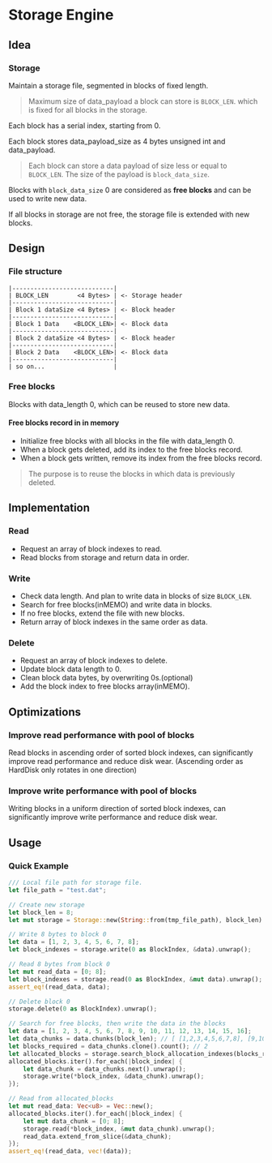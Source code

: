 # Storage Engine

## Idea

### Storage

Maintain a storage file, segmented in blocks of fixed length.

> Maximum size of data_payload a block can store is `BLOCK_LEN`. which is fixed for all blocks in the storage.

Each block has a serial index, starting from 0.

Each block stores data_payload_size as 4 bytes unsigned int and data_payload.

> Each block can store a data payload of size less or equal to `BLOCK_LEN`. The size of the payload is `block_data_size`.

Blocks with `block_data_size` 0 are considered as **free blocks** and can be used to write new data.

If all blocks in storage are not free, the storage file is extended with new blocks.

## Design

### File structure

```
|----------------------------|
| BLOCK_LEN        <4 Bytes> | <- Storage header
|----------------------------|
| Block 1 dataSize <4 Bytes> | <- Block header
|----------------------------|
| Block 1 Data    <BLOCK_LEN>| <- Block data
|----------------------------|
| Block 2 dataSize <4 Bytes> | <- Block header
|----------------------------|
| Block 2 Data    <BLOCK_LEN>| <- Block data
|----------------------------|
| so on...                   |
```

### Free blocks

Blocks with data_length 0, which can be reused to store new data.

#### Free blocks record in in memory

- Initialize free blocks with all blocks in the file with data_length 0.
- When a block gets deleted, add its index to the free blocks record.
- When a block gets written, remove its index from the free blocks record.

> The purpose is to reuse the blocks in which data is previously deleted.

## Implementation

### Read

- Request an array of block indexes to read.
- Read blocks from storage and return data in order.

### Write

- Check data length. And plan to write data in blocks of size `BLOCK_LEN`.
- Search for free blocks(inMEMO) and write data in blocks.
- If no free blocks, extend the file with new blocks.
- Return array of block indexes in the same order as data.

### Delete

- Request an array of block indexes to delete.
- Update block data length to 0.
- Clean block data bytes, by overwriting 0s.(optional)
- Add the block index to free blocks array(inMEMO).

## Optimizations

### Improve read performance with pool of blocks

Read blocks in ascending order of sorted block indexes, can significantly improve read performance and reduce disk wear. (Ascending order as HardDisk only rotates in one direction)

### Improve write performance with pool of blocks

Writing blocks in a uniform direction of sorted block indexes, can significantly improve write performance and reduce disk wear.

## Usage

### Quick Example

```rs
/// Local file path for storage file.
let file_path = "test.dat";

// Create new storage
let block_len = 8;
let mut storage = Storage::new(String::from(tmp_file_path), block_len).unwrap();

// Write 8 bytes to block 0
let data = [1, 2, 3, 4, 5, 6, 7, 8];
let block_indexes = storage.write(0 as BlockIndex, &data).unwrap();

// Read 8 bytes from block 0
let mut read_data = [0; 8];
let block_indexes = storage.read(0 as BlockIndex, &mut data).unwrap();
assert_eq!(read_data, data);

// Delete block 0
storage.delete(0 as BlockIndex).unwrap();

// Search for free blocks, then write the data in the blocks
let data = [1, 2, 3, 4, 5, 6, 7, 8, 9, 10, 11, 12, 13, 14, 15, 16];
let data_chunks = data.chunks(block_len); // [ [1,2,3,4,5,6,7,8], [9,10,11,12,13,14,15,16] ]
let blocks_required = data_chunks.clone().count(); // 2
let allocated_blocks = storage.search_block_allocation_indexes(blocks_required).unwrap();
allocated_blocks.iter().for_each(|block_index| {
    let data_chunk = data_chunks.next().unwrap();
    storage.write(*block_index, &data_chunk).unwrap();
});

// Read from allocated_blocks
let mut read_data: Vec<u8> = Vec::new();
allocated_blocks.iter().for_each(|block_index| {
    let mut data_chunk = [0; 8];
    storage.read(*block_index, &mut data_chunk).unwrap();
    read_data.extend_from_slice(&data_chunk);
});
assert_eq!(read_data, vec!(data));
```